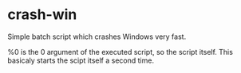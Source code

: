 # crash-win
Simple batch script which crashes Windows very fast.

%0 is the 0 argument of the executed script, so the script itself. This basicaly starts the scipt itself a second time.
